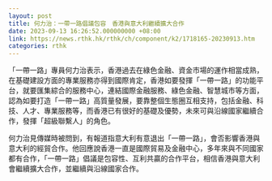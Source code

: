 ```yaml
---
layout: post
title: 何力治：一帶一路倡議包容　香港與意大利繼續擴大合作
date: 2023-09-13 16:26:52.000000000 +08:00
link: https://news.rthk.hk/rthk/ch/component/k2/1718165-20230913.htm
categories: rthk
---
```


「一帶一路」專員何力治表示，香港過去在綠色金融、資金市場的運作相當成熟，在基礎建設方面的專業服務亦得到國際肯定，香港如要發揮「一帶一路」的功能平台，就要匯集綜合的服務中心，連結國際金融服務、綠色金融、智慧城市等方面，認為如要打造「一帶一路」高質量發展，要靠整個生態圈互相支持，包括金融、科技、人才、專業服務等，而香港已有很好的基礎及優勢，未來可與沿線國家繼續合作，發揮「超級聯繫人」的角色。

何力治見傳媒時被問到，有報道指意大利有意退出「一帶一路」，會否影響香港與意大利的經貿合作。他回應說香港一直是國際貿易及金融中心，多年來與不同國家都有合作，「一帶一路」倡議是包容性、互利共贏的合作平台，相信香港與意大利會繼續擴大合作，並繼續與沿線國家合作。
